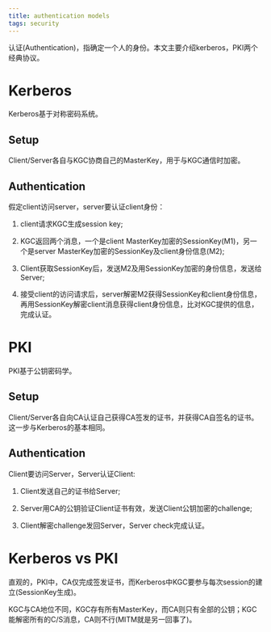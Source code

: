 ```yaml
---
title: authentication models
tags: security
---
```


认证(Authentication)，指确定一个人的身份。本文主要介绍kerberos，PKI两个经典协议。

# Kerberos

Kerberos基于对称密码系统。

## Setup

Client/Server各自与KGC协商自己的MasterKey，用于与KGC通信时加密。

## Authentication

假定client访问server，server要认证client身份：

1. client请求KGC生成session key;

2. KGC返回两个消息，一个是client MasterKey加密的SessionKey(M1)，另一个是server MasterKey加密的SessionKey及client身份信息(M2);

3. Client获取SessionKey后，发送M2及用SessionKey加密的身份信息，发送给Server;

4. 接受client的访问请求后，server解密M2获得SessionKey和client身份信息，再用SessionKey解密client消息获得client身份信息，比对KGC提供的信息，完成认证。

# PKI

PKI基于公钥密码学。

## Setup

Client/Server各自向CA认证自己获得CA签发的证书，并获得CA自签名的证书。这一步与Kerberos的基本相同。

## Authentication

Client要访问Server，Server认证Client:

1. Client发送自己的证书给Server;

2. Server用CA的公钥验证Client证书有效，发送Client公钥加密的challenge;

3. Client解密challenge发回Server，Server check完成认证。

# Kerberos vs PKI

直观的，PKI中，CA仅完成签发证书，而Kerberos中KGC要参与每次session的建立(SessionKey生成)。

KGC与CA地位不同，KGC存有所有MasterKey，而CA则只有全部的公钥；KGC能解密所有的C/S消息，CA则不行(MITM就是另一回事了)。
